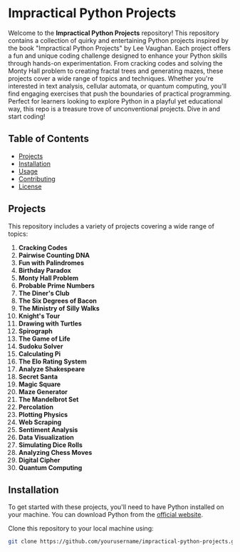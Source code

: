 # Impractical Python Projects

Welcome to the **Impractical Python Projects** repository! This repository contains a collection of quirky and entertaining Python projects inspired by the book "Impractical Python Projects" by Lee Vaughan. Each project offers a fun and unique coding challenge designed to enhance your Python skills through hands-on experimentation. From cracking codes and solving the Monty Hall problem to creating fractal trees and generating mazes, these projects cover a wide range of topics and techniques. Whether you're interested in text analysis, cellular automata, or quantum computing, you'll find engaging exercises that push the boundaries of practical programming. Perfect for learners looking to explore Python in a playful yet educational way, this repo is a treasure trove of unconventional projects. Dive in and start coding!

## Table of Contents

- [Projects](#projects)
- [Installation](#installation)
- [Usage](#usage)
- [Contributing](#contributing)
- [License](#license)

## Projects

This repository includes a variety of projects covering a wide range of topics:

1. **Cracking Codes**
2. **Pairwise Counting DNA**
3. **Fun with Palindromes**
4. **Birthday Paradox**
5. **Monty Hall Problem**
6. **Probable Prime Numbers**
7. **The Diner's Club**
8. **The Six Degrees of Bacon**
9. **The Ministry of Silly Walks**
10. **Knight's Tour**
11. **Drawing with Turtles**
12. **Spirograph**
13. **The Game of Life**
14. **Sudoku Solver**
15. **Calculating Pi**
16. **The Elo Rating System**
17. **Analyze Shakespeare**
18. **Secret Santa**
19. **Magic Square**
20. **Maze Generator**
21. **The Mandelbrot Set**
22. **Percolation**
23. **Plotting Physics**
24. **Web Scraping**
25. **Sentiment Analysis**
26. **Data Visualization**
27. **Simulating Dice Rolls**
28. **Analyzing Chess Moves**
29. **Digital Cipher**
30. **Quantum Computing**

## Installation

To get started with these projects, you'll need to have Python installed on your machine. You can download Python from the [official website](https://www.python.org/).

Clone this repository to your local machine using:
```bash
git clone https://github.com/yourusername/impractical-python-projects.git
```
